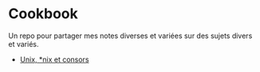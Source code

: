 # Cookbook

Un repo pour partager mes notes diverses et variées sur des sujets divers et variés.

* [Unix, *nix et consors](pages/nix/README.md)
